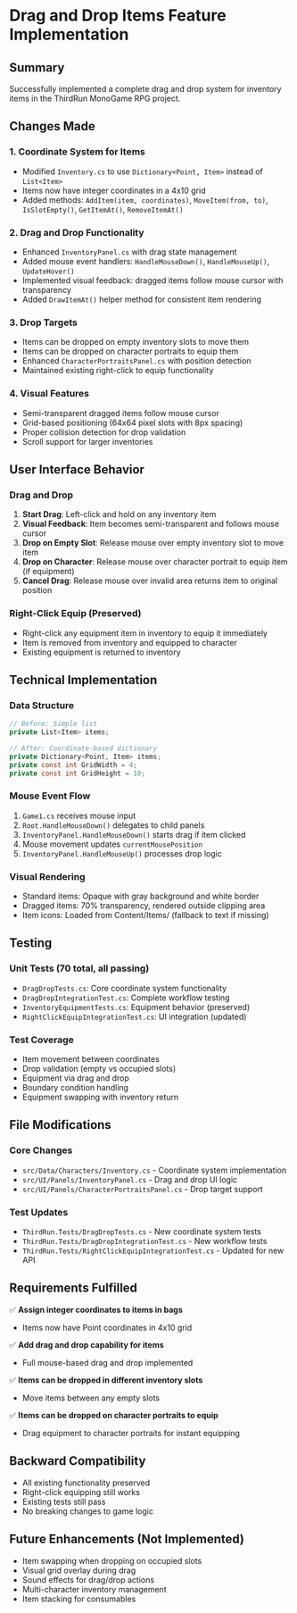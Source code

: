 # Drag and Drop Items Feature Implementation

## Summary
Successfully implemented a complete drag and drop system for inventory items in the ThirdRun MonoGame RPG project.

## Changes Made

### 1. Coordinate System for Items
- Modified `Inventory.cs` to use `Dictionary<Point, Item>` instead of `List<Item>`
- Items now have integer coordinates in a 4x10 grid
- Added methods: `AddItem(item, coordinates)`, `MoveItem(from, to)`, `IsSlotEmpty()`, `GetItemAt()`, `RemoveItemAt()`

### 2. Drag and Drop Functionality
- Enhanced `InventoryPanel.cs` with drag state management
- Added mouse event handlers: `HandleMouseDown()`, `HandleMouseUp()`, `UpdateHover()`
- Implemented visual feedback: dragged items follow mouse cursor with transparency
- Added `DrawItemAt()` helper method for consistent item rendering

### 3. Drop Targets
- Items can be dropped on empty inventory slots to move them
- Items can be dropped on character portraits to equip them
- Enhanced `CharacterPortraitsPanel.cs` with position detection
- Maintained existing right-click to equip functionality

### 4. Visual Features
- Semi-transparent dragged items follow mouse cursor
- Grid-based positioning (64x64 pixel slots with 8px spacing)
- Proper collision detection for drop validation
- Scroll support for larger inventories

## User Interface Behavior

### Drag and Drop
1. **Start Drag**: Left-click and hold on any inventory item
2. **Visual Feedback**: Item becomes semi-transparent and follows mouse cursor
3. **Drop on Empty Slot**: Release mouse over empty inventory slot to move item
4. **Drop on Character**: Release mouse over character portrait to equip item (if equipment)
5. **Cancel Drag**: Release mouse over invalid area returns item to original position

### Right-Click Equip (Preserved)
- Right-click any equipment item in inventory to equip it immediately
- Item is removed from inventory and equipped to character
- Existing equipment is returned to inventory

## Technical Implementation

### Data Structure
```csharp
// Before: Simple list
private List<Item> items;

// After: Coordinate-based dictionary
private Dictionary<Point, Item> items;
private const int GridWidth = 4;
private const int GridHeight = 10;
```

### Mouse Event Flow
1. `Game1.cs` receives mouse input
2. `Root.HandleMouseDown()` delegates to child panels
3. `InventoryPanel.HandleMouseDown()` starts drag if item clicked
4. Mouse movement updates `currentMousePosition`
5. `InventoryPanel.HandleMouseUp()` processes drop logic

### Visual Rendering
- Standard items: Opaque with gray background and white border
- Dragged items: 70% transparency, rendered outside clipping area
- Item icons: Loaded from Content/Items/ (fallback to text if missing)

## Testing

### Unit Tests (70 total, all passing)
- `DragDropTests.cs`: Core coordinate system functionality
- `DragDropIntegrationTest.cs`: Complete workflow testing
- `InventoryEquipmentTests.cs`: Equipment behavior (preserved)
- `RightClickEquipIntegrationTest.cs`: UI integration (updated)

### Test Coverage
- Item movement between coordinates
- Drop validation (empty vs occupied slots)
- Equipment via drag and drop
- Boundary condition handling
- Equipment swapping with inventory return

## File Modifications

### Core Changes
- `src/Data/Characters/Inventory.cs` - Coordinate system implementation
- `src/UI/Panels/InventoryPanel.cs` - Drag and drop UI logic
- `src/UI/Panels/CharacterPortraitsPanel.cs` - Drop target support

### Test Updates
- `ThirdRun.Tests/DragDropTests.cs` - New coordinate system tests
- `ThirdRun.Tests/DragDropIntegrationTest.cs` - New workflow tests
- `ThirdRun.Tests/RightClickEquipIntegrationTest.cs` - Updated for new API

## Requirements Fulfilled

✅ **Assign integer coordinates to items in bags**
- Items now have Point coordinates in 4x10 grid

✅ **Add drag and drop capability for items**
- Full mouse-based drag and drop implemented

✅ **Items can be dropped in different inventory slots**
- Move items between any empty slots

✅ **Items can be dropped on character portraits to equip**
- Drag equipment to character portraits for instant equipping

## Backward Compatibility
- All existing functionality preserved
- Right-click equipping still works
- Existing tests still pass
- No breaking changes to game logic

## Future Enhancements (Not Implemented)
- Item swapping when dropping on occupied slots
- Visual grid overlay during drag
- Sound effects for drag/drop actions
- Multi-character inventory management
- Item stacking for consumables